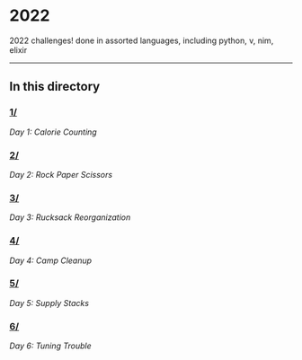 # 2022

2022 challenges! done in assorted languages, including python, v, nim, elixir

---

## In this directory

### [1/](./1/)

_Day 1: Calorie Counting_

### [2/](./2/)

_Day 2: Rock Paper Scissors_

### [3/](./3/)

_Day 3: Rucksack Reorganization_

### [4/](./4/)

_Day 4: Camp Cleanup_

### [5/](./5/)

_Day 5: Supply Stacks_

### [6/](./6/)

_Day 6: Tuning Trouble_
